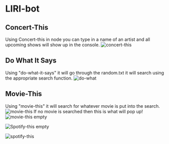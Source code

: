 # LIRI-bot

## Concert-This
Using Concert-this in node you can type in a name of an artist and all upcoming shows will show up in the console.
![concert-this](https://user-images.githubusercontent.com/20998910/54946470-815cf480-4f0e-11e9-8683-9c8ad91e53c6.gif)


## Do What It Says
Using "do-what-it-says" it will go through the random.txt it will search using the appropriate search function.
![do-what](https://user-images.githubusercontent.com/20998910/54946508-96398800-4f0e-11e9-90c2-e1030520cd8b.gif)

## Movie-This
Using "movie-this" it will search for whatever movie is put into the search.
![movie-this](https://user-images.githubusercontent.com/20998910/54946667-03e5b400-4f0f-11e9-9b63-e2170280a960.gif)
If no movie is searched then this is what will pop up!
![movie-this empty](https://user-images.githubusercontent.com/20998910/54946663-01835a00-4f0f-11e9-9769-c15284574a65.gif)

![Spotify-this empty](https://user-images.githubusercontent.com/20998910/54946671-06480e00-4f0f-11e9-99e1-5af53ae77ad3.gif)

![spotify-this](https://user-images.githubusercontent.com/20998910/54946679-08aa6800-4f0f-11e9-9298-a90c6f88e185.gif)
